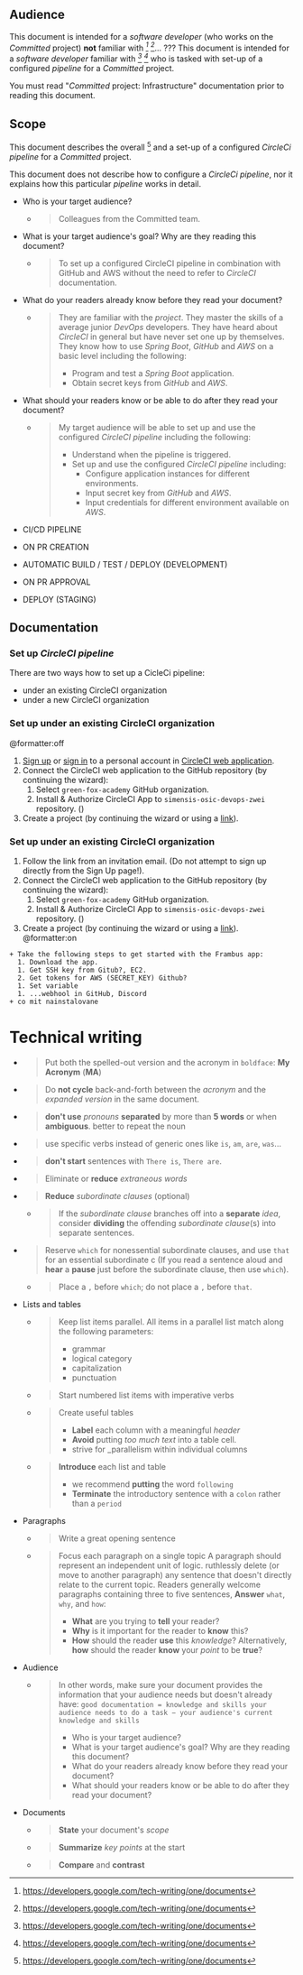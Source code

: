 ## Audience

This document is intended for a _software developer_ (who works on the _Committed_ project) **not**
familiar with _[^CircleCI]_ _[^pipeline]_...
???
This document is intended for a _software developer_ familiar with _[^CircleCI]_ _[^pipeline]_
who is tasked with set-up of a configured _pipeline_ for a _Committed_ project.

You must read "_Committed_ project: Infrastructure" documentation prior to reading this document.

## Scope

This document describes the overall [^workflow] and a set-up of a configured _CircleCi pipeline_ for
a _Committed_ project.

This document does not describe how to configure a _CircleCi pipeline_, nor it explains how this
particular _pipeline_ works in detail.

[^circleCI]: https://developers.google.com/tech-writing/one/documents

[^pipeline]: https://developers.google.com/tech-writing/one/documents

[^workflow]: https://developers.google.com/tech-writing/one/documents

+ Who is your target audience?
  + > Colleagues from the Committed team.
+ What is your target audience's goal? Why are they reading this document?
  + > To set up a configured CircleCI pipeline in combination with GitHub and AWS without the need
    to refer to _CircleCI_ documentation.
+ What do your readers already know before they read your document?
  + > They are familiar with the _project_. They master the skills of a average junior _DevOps_
    developers. They have heard about _CircleCI_ in general but have never set one up by
    themselves.
    > They know how to use _Spring Boot_, _GitHub_ and _AWS_ on a basic level including the following:
    > + Program and test a _Spring Boot_ application.
    > + Obtain secret keys from _GitHub_ and _AWS_.
+ What should your readers know or be able to do after they read your document?
  + > My target audience will be able to set up and use the configured _CircleCI_ _pipeline_ including the following:
    > + Understand when the pipeline is triggered.
    > + Set up and use the configured _CircleCI_ _pipeline_ including:
    >   + Configure application instances for different environments.
    >   + Input secret key from _GitHub_ and _AWS_.
    >   + Input credentials for different environment available on _AWS_.

+ CI/CD PIPELINE
+ ON PR CREATION
+ AUTOMATIC BUILD / TEST / DEPLOY (DEVELOPMENT)
+ ON PR APPROVAL
+ DEPLOY (STAGING)

## Documentation

### Set up _CircleCI_ _pipeline_

There are two ways how to set up a CicleCi pipeline:

+ under an existing CircleCI organization
+ under a new CircleCI organization

### Set up under an existing CircleCI organization

@formatter:off
1. [Sign up](https://circleci.com/signup/) or [sign in](https://circleci.com/vcs-authorize/) to a personal account in [CircleCI web application](https://app.circleci.com/dashboard).
2. Connect the CircleCI web application to the GitHub repository (by continuing the wizard):
   1. Select `green-fox-academy` GitHub organization.
   2. Install & Authorize CircleCI App to `simensis-osic-devops-zwei` repository. ()
3. Create a project (by continuing the wizard or using a [link](https://app.circleci.com/projects/create-project/)).

### Set up under an existing CircleCI organization

1. Follow the link from an invitation email. (Do not attempt to sign up directly from the Sign Up page!).
2. Connect the CircleCI web application to the GitHub repository (by continuing the wizard):
   1. Select `green-fox-academy` GitHub organization.
   2. Install & Authorize CircleCI App to `simensis-osic-devops-zwei` repository. ()
3. Create a project (by continuing the wizard or using a [link](https://app.circleci.com/projects/create-project/)).
@formatter:on




```
+ Take the following steps to get started with the Frambus app:
  1. Download the app.
  1. Get SSH key from Gitub?, EC2.
  2. Get tokens for AWS (SECRET_KEY) Github? 
  1. Set variable
  1. ...webhool in GitHub, Discord
+ co mit nainstalovane
```

# Technical writing

+ > Put both the spelled-out version and the acronym in `boldface`: **My Acronym** (**MA**)
+ > Do **not cycle** back-and-forth between the _acronym_ and the _expanded version_ in the same
  document.
+ > **don't use** _pronouns_ **separated** by more than **5 words** or when **ambiguous**. better to
  repeat the noun
+ > use specific verbs instead of generic ones like `is`, `am`, `are`, `was`...
+ > **don't start** sentences with `There is`, `There are`.
+ > Eliminate or **reduce** _extraneous words_
+ > **Reduce** _subordinate clauses_ (optional)
  + > If the _subordinate clause_ branches off into a **separate** _idea_, consider **dividing** the
    offending _subordinate clause_(s) into separate sentences.
+ > Reserve `which` for nonessential subordinate clauses, and use `that` for an essential
  subordinate c (If you read a sentence aloud and **hear** a **pause** just before the subordinate
  clause, then use `which`).
  + > Place a `,` before `which`; do not place a `,` before `that`.
+ Lists and tables
  + > Keep list items parallel. All items in a parallel list match along the following parameters:
    > + grammar
    > + logical category
    > + capitalization
    > + punctuation
  + > Start numbered list items with imperative verbs
  + > Create useful tables
    > + **Label** each column with a meaningful _header_
    > + **Avoid** putting _too much text_ into a table cell.
    > + strive for _parallelism within individual columns
  + > **Introduce** each list and table
    > + we recommend **putting** the word `following`
    > + **Terminate** the introductory sentence with a `colon` rather than a `period`
+ Paragraphs
  + > Write a great opening sentence
  + > Focus each paragraph on a single topic
    > A paragraph should represent an independent unit of logic.
    > ruthlessly delete (or move to another paragraph) any sentence that doesn't directly relate to
    the current topic.
    > Readers generally welcome paragraphs containing three to five sentences,
    > **Answer** `what`, `why`, and `how`:
    > + **What** are you trying to **tell** your reader?
    > + **Why** is it important for the reader to **know** this?
    > + **How** should the reader **use** this _knowledge_? Alternatively, **how** should the reader
        **know** your _point_ to be **true**?
+ Audience
  + > In other words, make sure your document provides the information that your audience needs but
    doesn't already have:
    `good documentation = knowledge and skills your audience needs to do a task − your audience's current knowledge and skills`
    > + Who is your target audience?
    > + What is your target audience's goal? Why are they reading this document?
    > + What do your readers already know before they read your document?
    > + What should your readers know or be able to do after they read your document?
+ Documents
  + > **State** your document's _scope_
  + > **Summarize** _key points_ at the start
  + > **Compare** and **contrast**